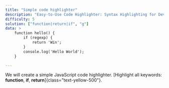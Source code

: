 ```yaml
---
title: "Simple code highlighter"
description: "Easy-to-Use Code Highlighter: Syntax Highlighting for Developers."
difficulty: 5
solution: ["function|return|if", "g"]
data: > 
    function hello() {
        if (regexp) {
            return 'Win';
        }
        console.log('Hello World');
    }

---
```


We will create a simple JavaScript code highlighter. [Highlight all keywords: **function**, **if**, **return**]{class="text-yellow-500"}.